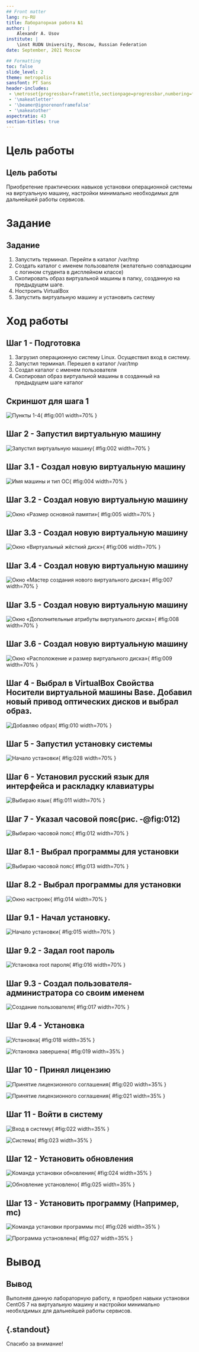 ```yaml
---
## Front matter
lang: ru-RU
title: Лабораторная работа №1
author: |
	Alexandr A. Usov
institute: |
	\inst RUDN University, Moscow, Russian Federation
date: September, 2021 Moscow

## Formatting
toc: false
slide_level: 2
theme: metropolis
sansfont: PT Sans
header-includes: 
 - \metroset{progressbar=frametitle,sectionpage=progressbar,numbering=fraction}
 - '\makeatletter'
 - '\beamer@ignorenonframefalse'
 - '\makeatother'
aspectratio: 43
section-titles: true
---
```


# Цель работы

## Цель работы

Приобретение практических навыков установки операционной системы на виртуальную машину, настройки минимально необходимых для дальнейшей работы сервисов.

# Задание

## Задание

1. Запустить терминал. Перейти в каталог /var/tmp
2. Создать каталог с именем пользователя (желательно совпадающим с логином студента в дисплейном классе)
3. Скопировать образ виртуальной машины в папку, созданную на предыдущем шаге.
4. Ностроить VirtualBox
5. Запустить виртуальную машину и установить систему

# Ход работы

## Шаг 1 - Подготовка
1. Загрузил операционную систему Linux.
Осуществил вход в систему. 
2. Запустил терминал. Перешел в каталог /var/tmp 
3. Создал каталог с именем пользователя 
4. Скопировал образ виртуальной машины
в созданный на предыдущем шаге каталог

## Скриншот для шага 1
![Пункты 1-4](image/1.png){ #fig:001 width=70% }

## Шаг 2 - Запустил виртуальную машину
![Запустил виртуальную машину](image/2.png){ #fig:002 width=70% }


## Шаг 3.1 - Создал новую виртуальную машину

![Имя машины и тип ОС](image/3.png){ #fig:004 width=70% }

## Шаг 3.2 - Создал новую виртуальную машину

![Окно «Размер основной памяти»](image/4.png){ #fig:005 width=70% } 

## Шаг 3.3 - Создал новую виртуальную машину

![Окно «Виртуальный жёсткий диск»](image/5.png){ #fig:006 width=70% }

## Шаг 3.4 - Создал новую виртуальную машину

![Окно «Мастер создания нового виртуального диска»](image/6.png){ #fig:007 width=70% }

## Шаг 3.5 - Создал новую виртуальную машину

![Окно «Дополнительные атрибуты виртуального диска»](image/7.png){ #fig:008 width=70% }

## Шаг 3.6 - Создал новую виртуальную машину

![Окно «Расположение и размер виртуального диска»](image/8.png){ #fig:009 width=70% }

## Шаг 4 - Выбрал в VirtualBox Свойства Носители виртуальной машины Base. Добавил новый привод оптических дисков и выбрал образ.

![Добавляю образ](image/9.png){ #fig:010 width=70% }

## Шаг 5 - Запустил установку системы
![Начало установки](image/10.1.png){ #fig:028 width=70% }

## Шаг 6 - Установил русский язык для интерфейса и раскладку клавиатуры 

![Выбираю язык](image/10.png){ #fig:011 width=70% }

## Шаг 7 - Указал часовой пояс(рис. -@fig:012)

![Выбираю часовой пояс](image/11.png){ #fig:012 width=70% }

## Шаг 8.1 - Выбрал программы для установки

![Выбираю часовой пояс](image/12.png){ #fig:013 width=70% }

## Шаг 8.2 - Выбрал программы для установки

![Окно настроек](image/13.png){ #fig:014 width=70% }

## Шаг 9.1 - Начал установку. 

![Начало установки](image/14.png){ #fig:015 width=70% }

## Шаг 9.2 - Задал root пароль

![Установка root пароля](image/15.png){ #fig:016 width=70% }

## Шаг 9.3 - Создал пользователя-администратора со своим именем

![Создание пользователя](image/16.png){ #fig:017 width=70% }

## Шаг 9.4 - Установка

![Установка](image/17.png){ #fig:018 width=35% }

![Установка завершена](image/18.png){ #fig:019 width=35% }

## Шаг 10 - Принял лицензию

![Принятие лицензионного соглашения](image/19.png){ #fig:020 width=35% }

![Принятие лицензионного соглашения](image/20.png){ #fig:021 width=35% }

## Шаг 11 - Войти в систему 

![Вход в систему](image/21.png){ #fig:022 width=35% }

![Система](image/22.png){ #fig:023 width=35% }

## Шаг 12 - Установить обновления

![Команда установки обновления](image/24.png){ #fig:024 width=35% }

![Обновление установлено](image/25.png){ #fig:025 width=35% }

## Шаг 13 - Установить программу (Например, mc)

![Команда установки программы mc](image/26.1.png){ #fig:026 width=35% }

![Программа установлена](image/26.png){ #fig:027 width=35% }


# Вывод

## Вывод

Выполняя данную лабораторную работу, я приобрел навыки установки CentOS 7 на виртуальную машину и настройки минимально необхлдимых для дальнейшей работы сервисов.

## {.standout}

Спасибо за внимание!
